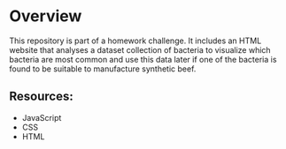 # Overview

This repository is part of a homework challenge. 
It includes an HTML website that analyses a dataset collection of bacteria to visualize which bacteria are most common and use this data later
if one of the bacteria is found to be suitable to manufacture synthetic beef.

## Resources:
 - JavaScript
 - CSS
 - HTML
 

